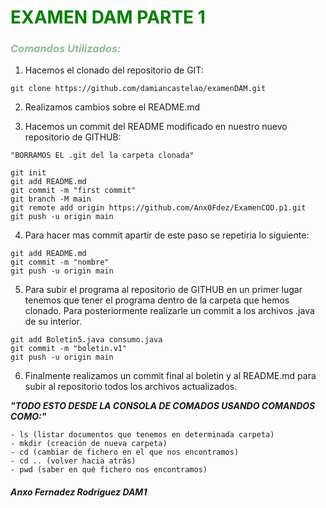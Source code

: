 # <span style="color:green">**EXAMEN DAM PARTE 1**</span>  


### <span style="color:Darkseagreen">*Comandos Utilizados:*</span>  


1. Hacemos el clonado del repositorio de GIT:
~~~
git clone https://github.com/damiancastelao/examenDAM.git
~~~

2. Realizamos cambios sobre el README.md

3. Hacemos un commit del README modificado en nuestro nuevo repositorio de GITHUB:
~~~
"BORRAMOS EL .git del la carpeta clonada"

git init
git add README.md
git commit -m "first commit"
git branch -M main
git remote add origin https://github.com/Anx0Fdez/ExamenCOD.p1.git
git push -u origin main
~~~

4. Para hacer mas commit apartir de este paso se repetiria lo siguiente:
~~~
git add README.md
git commit -m "nombre"
git push -u origin main
~~~

5. Para subir el programa al repositorio de GITHUB en un primer lugar tenemos que tener el programa dentro de la carpeta que hemos clonado. Para posteriormente realizarle un commit a los archivos .java de su interior.
~~~
git add Boletin5.java consumo.java
git commit -m "boletin.v1"
git push -u origin main
~~~

6. Finalmente realizamos un commit final al boletin y al README.md para subir al repositorio todos los archivos actualizados.

***"TODO ESTO DESDE LA CONSOLA DE COMADOS USANDO COMANDOS COMO:"***
 ~~~
- ls (listar documentos que tenemos en determinada carpeta)
- mkdir (creación de nueva carpeta)
- cd (cambiar de fichero en el que nos encontramos)
- cd .. (volver hacia atrás)
- pwd (saber en qué fichero nos encontramos)
 ~~~

#### ***Anxo Fernadez Rodriguez DAM1***